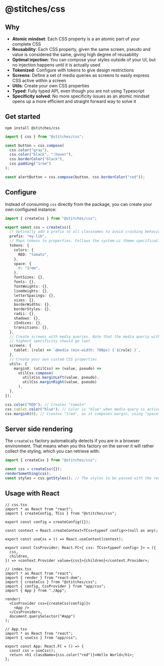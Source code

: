 # @stitches/css

## Why

- **Atomic mindset**: Each CSS property is a an atomic part of your complete CSS
- **Reusability**: Each CSS property, given the same screen, pseudo and value is considered the same, giving high degree of reusability
- **Optimal injection**: You can compose your styles outside of your UI, but no injection happens until it is actually used
- **Tokenized**: Configure with tokens to give design restrictions
- **Screens**: Define a set of media queries as screens to easily express CSS active within a screen
- **Utils**: Create your own CSS properties
- **Typed**: Fully typed API, even though you are not using Typescript
- **Specificity solved**: No more specificity issues as an atomic mindset opens up a more efficient and straight forward way to solve it

## Get started

`npm install @stitches/css`

```ts
import { css } from "@stitches/css";

const button = css.compose(
  css.color("gray"),
  css.color("black", ":hover"),
  css.borderColor("black"),
  css.padding("1rem")
);

const alertButton = css.compose(button, css.borderColor("red"));
```

## Configure

Instead of consuming `css` directly from the package, you can create your own configured instance:

```ts
import { createCss } from "@stitches/css";

export const css = createCss({
  // Optinally add a prefix to all classnames to avoid crashing behaviour
  prefix: "my-lib",
  // Maps tokens to properties. Follows the system-ui theme specification: https://system-ui.com/theme
  tokens: {
    colors: {
      RED: "tomato",
    },
    space: {
      0: "1rem",
    },
    fontSizes: {},
    fonts: {},
    fontWeights: {},
    lineHeights: {},
    letterSpacings: {},
    sizes: {},
    borderWidths: {},
    borderStyles: {},
    radii: {},
    shadows: {},
    zIndices: {},
    transitions: {},
  },
  // Create screens with media queries. Note that the media queriy with the
  // highest specificity should go last
  screens: {
    tablet: (rule) => `@media (min-width: 700px) { ${rule} }`,
  },
  // Create your own custom CSS properties
  utils: {
    marginX: (utilCss) => (value, pseudo) =>
      utilCss.compose(
        utilsCss.marginLeft(value, pseudo),
        utilCss.marginRight(value, pseudo)
      ),
  },
});

css.color("RED"); // Creates "tomato"
css.tablet.color("blue"); // Color is "blue" when media query is active
css.marginX(0); // Creates "1rem", as it composes margin, using "space" from tokens
```

## Server side rendering

The `createCss` factory automatically detects if you are in a browser environment. That means when you this factory on the server it will rather collect the styling, which you can retrieve with:

```ts
import { createCss } from "@stitches/css";

const css = createCss({});
renderSomething(css);
const styles = css.getStyles(); // The styles to be passed with the resulting HTML
```

## Usage with React

```tsx
// css.tsx
import * as React from "react";
import { createConfig, TCss } from "@stitches/css";

export const config = createConfig({});

const context = React.createContext<TCss<typeof config>>(null as any);

export const useCss = () => React.useContext(context);

export const CssProvider: React.FC<{ css: TCss<typeof config> }> = ({
  css,
  children,
}) => <context.Provider value={css}>{children}</context.Provider>;
```

```tsx
// index.tsx
import * as React from "react";
import { render } from "react-dom";
import { createCss } from "@stitches/css";
import { config, CssProvider } from "app/css";
import { App } from "./App";

render(
  <CssProvider css={createCss(config)}>
    <App />
  </CssProvider>,
  document.querySelector("#app")
);
```

```tsx
// App.tsx
import * as React from "react";
import { useCss } from "app/css";

export const App: React.FC = () => {
  const css = useCss();
  return <h1 className={css.color("red")}>Hello World</h1>;
};
```
